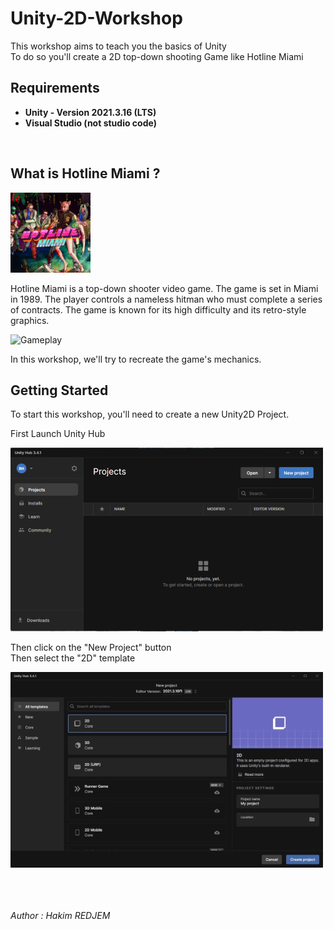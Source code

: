 # Unity-2D-Workshop

This workshop aims to teach you the basics of Unity </br> To do so you'll create a 2D top-down shooting Game like Hotline Miami
</br>

## Requirements

* **Unity - Version 2021.3.16 (LTS)**
* **Visual Studio (not studio code)**

</br>

## What is Hotline Miami ?

![HotlineMiami](readme/hotline.png)

Hotline Miami is a top-down shooter video game. The game is set in Miami in 1989. The player controls a nameless hitman who must complete a series of contracts. The game is known for its high difficulty and its retro-style graphics. </br>

![Gameplay](readme/gameplay.gif)

In this workshop, we'll try to recreate the game's mechanics.

## Getting Started

To start this workshop, you'll need to create a new Unity2D Project.</br>

First Launch Unity Hub

![UnityHub](readme/UnityHub.png)

Then click on the "New Project" button </br>
Then select the "2D" template

![NewProject](readme/UnityHubCreateProject.jpg)

</br></br></br>
*Author : Hakim REDJEM*

